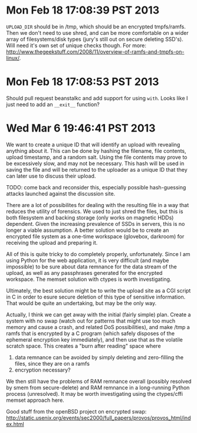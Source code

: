 # Mon Feb 18 17:08:39 PST 2013

`UPLOAD_DIR` should be in /tmp, which should be an encrypted
tmpfs/ramfs. Then we don't need to use shred, and can be more comfortable on
a wider array of filesystems/disk types (jury's still out on secure deleting
SSD's). Will need it's own set of unique checks though. For more:
http://www.thegeekstuff.com/2008/11/overview-of-ramfs-and-tmpfs-on-linux/.

# Mon Feb 18 17:08:53 PST 2013

Should pull request beanstalkc and add support for using `with`. Looks like
I just need to add an `__exit__` function?

# Wed Mar  6 19:46:41 PST 2013

We want to create a unique ID that will identify an upload with revealing
anything about it. This can be done by hashing the filename, file contents,
upload timestamp, and a random salt. Using the file contents may prove to be
excessively slow, and may not be necessary. This hash will be used in saving
the file and will be returned to the uploader as a unique ID that they can
later use to discuss their upload.

TODO: come back and reconsider this, especially possible hash-guessing attacks
launched against the discussion site.

There are a lot of possibilites for dealing with the resulting file in a way
that reduces the utility of forensics. We used to just shred the files, but
this is both filesystem and backing storage (only works on magnetic HDDs)
dependent. Given the increasing prevalence of SSDs in servers, this is no
longer a viable assumption. A better solution would be to create an encrypted
file system as a one-time workspace (glovebox, darkroom) for receiving the
upload and preparing it.

All of this is quite tricky to do completely properly, unfortunately. Since
I am using Python for the web application, it is very difficult (and maybe
impossible) to be sure about data remnance for the data stream of the upload,
as well as any passphrases generated for the encrypted workspace. The memset
solution with ctypes is worth investigating.

Ultimately, the best solution might be to write the upload site as a CGI script
in C in order to esure secure deletion of this type of sensitive information.
That would be quite an undertaking, but may be the only way.

Actually, I think we can get away with the initial (fairly simple) plan. Create
a system with no swap (watch out for patterns that might use too much memory
and cause a crash, and related DoS possibilities), and make /tmp a ramfs that
is encrypted by a C program (which safely disposes of the ephemeral encryption
key immediately), and then use that as the volatile scratch space. This creates
a "burn after reading" space where

1. data remnance can be avoided by simply deleting and zero-filling the files,
   since they are on a ramfs
2. encryption necessary?

We then still have the problems of RAM remnance overall (possibly resolved by
smem from secure-delete) and RAM remnance in a long-running Python process
(unresolved). It may be worth investigating using the ctypes/cffi memset
approach here.

Good stuff from the openBSD project on encrypted swap: http://static.usenix.org/events/sec2000/full_papers/provos/provos_html/index.html
